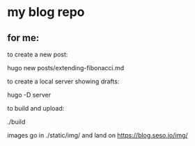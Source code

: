 # my blog repo

## for me:

to create a new post:

hugo new posts/extending-fibonacci.md

to create a local server showing drafts:

hugo -D server

to build and upload:

./build

images go in ./static/img/ and land on https://blog.seso.io/img/
